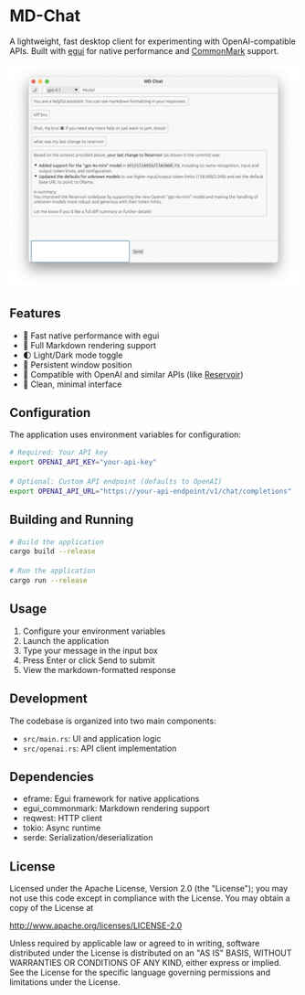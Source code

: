 # MD-Chat

A lightweight, fast desktop client for experimenting with OpenAI-compatible APIs. Built with [egui](https://github.com/emilk/egui) for native performance and [CommonMark](https://commonmark.org/) support.

<img src="docs/screenshot.png" />

## Features

- 🚀 Fast native performance with egui
- 📝 Full Markdown rendering support
- 🌓 Light/Dark mode toggle
- 💾 Persistent window position
- 🔄 Compatible with OpenAI and similar APIs (like [Reservoir](https://github.com/Sector-F-Labs/reservoir))
- 🎨 Clean, minimal interface

## Configuration

The application uses environment variables for configuration:

```bash
# Required: Your API key
export OPENAI_API_KEY="your-api-key"

# Optional: Custom API endpoint (defaults to OpenAI)
export OPENAI_API_URL="https://your-api-endpoint/v1/chat/completions"
```

## Building and Running

```bash
# Build the application
cargo build --release

# Run the application
cargo run --release
```

## Usage

1. Configure your environment variables
2. Launch the application
3. Type your message in the input box
4. Press Enter or click Send to submit
5. View the markdown-formatted response

## Development

The codebase is organized into two main components:

- `src/main.rs`: UI and application logic
- `src/openai.rs`: API client implementation

## Dependencies

- eframe: Egui framework for native applications
- egui_commonmark: Markdown rendering support
- reqwest: HTTP client
- tokio: Async runtime
- serde: Serialization/deserialization

## License

Licensed under the Apache License, Version 2.0 (the "License"); you may not use this code except in compliance with the License. You may obtain a copy of the License at

http://www.apache.org/licenses/LICENSE-2.0

Unless required by applicable law or agreed to in writing, software distributed under the License is distributed on an "AS IS" BASIS, WITHOUT WARRANTIES OR CONDITIONS OF ANY KIND, either express or implied. See the License for the specific language governing permissions and limitations under the License. 
